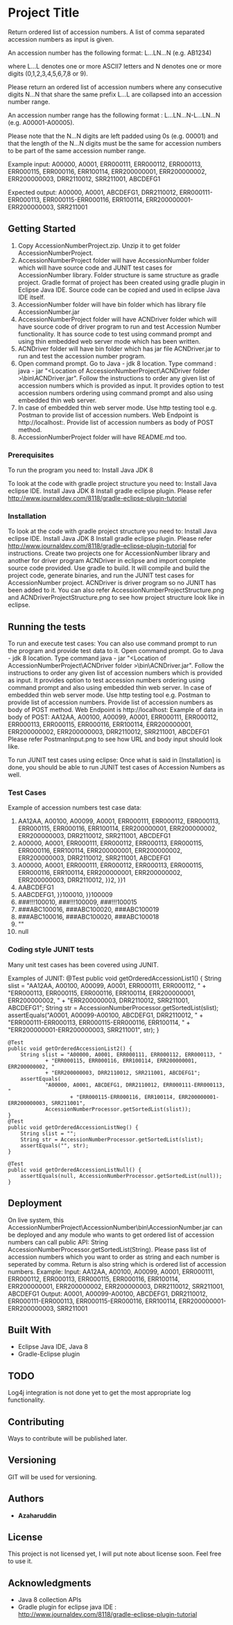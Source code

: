 # Project Title

Return ordered list of accession numbers. A list of comma separated accession numbers as input is given.

An accession number has the following format: L...LN...N (e.g. AB1234)

where L...L denotes one or more ASCII7 letters and N denotes one or more digits (0,1,2,3,4,5,6,7,8 or 9).

Please return an ordered list of accession numbers where any consecutive digits N...N that share the same prefix L...L are collapsed into an accession number range.

An accession number range has the following format : L...LN...N-L...LN...N (e.g. A00001-A00005).

Please note that the N...N digits are left padded using 0s (e.g. 00001) and that the length of the N...N digits must be the same for accession numbers to be part of the same accession number range.

Example input:
A00000, A0001, ERR000111, ERR000112, ERR000113, ERR000115, ERR000116, ERR100114, ERR200000001, ERR200000002, ERR200000003, DRR2110012, SRR211001, ABCDEFG1

Expected output:
A00000, A0001, ABCDEFG1, DRR2110012, ERR000111-ERR000113, ERR000115-ERR000116, ERR100114, ERR200000001-ERR200000003, SRR211001 


## Getting Started

1. Copy AccessionNumberProject.zip. Unzip it to get folder AccessionNumberProject.
2. AccessionNumberProject folder will have AccessionNumber folder which will have source code and JUNIT test cases for AccessionNumber library. Folder structure is same structure as gradle project. Gradle format of project has been created using gradle plugin in Eclipse Java IDE. Source code can be copied and used in eclipse Java IDE itself.
3. AccessionNumber folder will have bin folder which has library file AccessionNumber.jar
4. AccessionNumberProject folder will have ACNDriver folder which will have source code of driver program to run and test Accession Number functionality. It has source code to test using command prompt and using thin embedded web server mode which has been written.
5. ACNDriver folder will have bin folder which has jar file ACNDriver.jar to run and test the accession number program.
6. Open command prompt. Go to Java - jdk 8 location. Type command : java - jar "<Location of AccessionNumberProject\ACNDriver folder >\bin\ACNDriver.jar". Follow the instructions to order any given list of accession numbers which is provided as input. It provides option to test accession numbers ordering using command prompt and also using embedded thin web server.
7. In case of embedded thin web server mode. Use http testing tool e.g. Postman to provide list of accession numbers. Web Endpoint is http://localhost:<portnum>. Provide list of accession numbers as body of POST method.
8. AccessionNumberProject folder will have README.md too.


### Prerequisites
To run the program you need to:
Install Java JDK 8

To look at the code with gradle project structure you need to:
Install Java eclipse IDE.
Install Java JDK 8
Install gradle eclipse plugin. Please refer http://www.journaldev.com/8118/gradle-eclipse-plugin-tutorial

### Installation

To look at the code with gradle project structure you need to:
Install Java eclipse IDE.
Install Java JDK 8
Install gradle eclipse plugin. Please refer http://www.journaldev.com/8118/gradle-eclipse-plugin-tutorial for instructions.
Create two projects one for  AccessionNumber library and another for driver program ACNDriver in eclipse and import complete source code provided.
Use gradle to build. It will compile and build the project code, generate binaries, and run the JUNIT test cases for AccessionNumber project. ACNDriver is driver program so no JUNIT has been added to it.
You can also refer AccessionNumberProjectStructure.png and ACNDriverProjectStructure.png to see how project structure look like in eclipse.

## Running the tests

To run and execute test cases:
You can also use command prompt to run the program and provide test data to it.
Open command prompt. Go to Java - jdk 8 location. Type command java - jar "<Location of AccessionNumberProject\ACNDriver folder >\bin\ACNDriver.jar". Follow the instructions to order any given list of accession numbers which is provided as input.
It provides option to test accession numbers ordering using command prompt and also using embedded thin web server.
In case of embedded thin web server mode. Use http testing tool e.g. Postman to provide list of accession numbers. Provide list of accession numbers as body of POST method. Web Endpoint is http://localhost:<portnum>
Example of data in body of POST:
AA12AA, A00100, A00099, A0001, ERR000111, ERR000112, ERR000113, ERR000115, ERR000116, ERR100114, ERR200000001, ERR200000002, ERR200000003, DRR2110012, SRR211001, ABCDEFG1
Please refer PostmanInput.png to see how URL and body input should look like.

To run JUNIT test cases using eclipse:
Once what is said in [Installation] is done, you should be able to run JUNIT test cases of Accession Numbers as well.


### Test Cases

Example of accession numbers test case data:
1. AA12AA, A00100, A00099, A0001, ERR000111, ERR000112, ERR000113, ERR000115, ERR000116, ERR100114, ERR200000001, ERR200000002, ERR200000003, DRR2110012, SRR211001, ABCDEFG1
2. A00000, A0001, ERR000111, ERR000112, ERR000113, ERR000115, ERR000116, ERR100114, ERR200000001, ERR200000002, ERR200000003, DRR2110012, SRR211001, ABCDEFG1
3. A00000, A0001, ERR000111, ERR000112, ERR000113, ERR000115, ERR000116, ERR100114, ERR200000001, ERR200000002, ERR200000003, DRR2110012, }}2, }}1
4. AABCDEFG1
5. AABCDEFG1, }}100010, }}100009
6. ###!!!100010, ###!!!100009, ###!!!100015
7. ###ABC100016, ###ABC100020, ###ABC100019
8. ###ABC100016, ###ABC100020, ###ABC100018
9. ""
10. null

### Coding style JUNIT tests

Many unit test cases has been covered using JUNIT.

Examples of JUNIT:
	@Test
	public void getOrderedAccessionList1() {
		String slist = "AA12AA, A00100, A00099, A0001, ERR000111, ERR000112, "
				+ "ERR000113, ERR000115, ERR000116, ERR100114, ERR200000001, ERR200000002, "
				+ "ERR200000003, DRR2110012, SRR211001, ABCDEFG1";
		String str = AccessionNumberProcessor.getSortedList(slist);
		assertEquals("A0001, A00099-A00100, ABCDEFG1, DRR2110012, "
				+ "ERR000111-ERR000113, ERR000115-ERR000116, ERR100114, " + "ERR200000001-ERR200000003, SRR211001",
				str);
	}

	@Test
	public void getOrderedAccessionList2() {
		String slist = "A00000, A0001, ERR000111, ERR000112, ERR000113, "
				+ "ERR000115, ERR000116, ERR100114, ERR200000001, ERR200000002, "
				+ "ERR200000003, DRR2110012, SRR211001, ABCDEFG1";
		assertEquals(
				"A00000, A0001, ABCDEFG1, DRR2110012, ERR000111-ERR000113, "
						+ "ERR000115-ERR000116, ERR100114, ERR200000001-ERR200000003, SRR211001",
				AccessionNumberProcessor.getSortedList(slist));
	}
	@Test
	public void getOrderedAccessionListNeg() {
		String slist = "";
		String str = AccessionNumberProcessor.getSortedList(slist);
		assertEquals("", str);
	}

	@Test
	public void getOrderedAccessionListNull() {
		assertEquals(null, AccessionNumberProcessor.getSortedList(null));
	}

## Deployment

On live system, this AccessionNumberProject\AccessionNumber\bin\AccessionNumber.jar can be deployed and any module who wants to get ordered list of accession numbers can call public API: String AccessionNumberProcessor.getSortedList(String).
Please pass list of accession numbers which you want to order as string and each  number is seperated by comma. Return is also string which is ordered list of accession numbers.
Example:
Input:
AA12AA, A00100, A00099, A0001, ERR000111, ERR000112, ERR000113, ERR000115, ERR000116, ERR100114, ERR200000001, ERR200000002, ERR200000003, DRR2110012, SRR211001, ABCDEFG1
Output:
A0001, A00099-A00100, ABCDEFG1, DRR2110012, ERR000111-ERR000113, ERR000115-ERR000116, ERR100114, ERR200000001-ERR200000003, SRR211001

## Built With

* Eclipse Java IDE, Java 8
* Gradle-Eclipse plugin

## TODO
Log4j integration is not done yet to get the most appropriate log functionality.

## Contributing

Ways to contribute will be published later.

## Versioning

GIT will be used for versioning.

## Authors

* **Azaharuddin**

## License

This project is not licensed yet, I will put note about license soon. Feel free to use it.

## Acknowledgments

* Java 8 collection APIs
* Gradle plugin for eclipse java IDE : http://www.journaldev.com/8118/gradle-eclipse-plugin-tutorial
